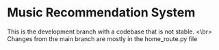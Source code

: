 # Music Recommendation System

This is the development branch with a codebase that is not stable. <\br>
Changes from the main branch are mostly in the home_route.py file
